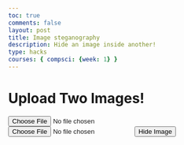 ```yaml
---
toc: true
comments: false
layout: post
title: Image steganography
description: Hide an image inside another!
type: hacks
courses: { compsci: {week: 1} }
---
```


<h1><strong>Upload Two Images!</strong></h1>
<input type="file" id="imageInput" accept="image/*">
<input type="file" id="imageInput2" accept="image/*">
<button id="andButton">Hide Image</button>
<br>
<div id='resultDiv'></div>
<script src="../../../assets/js/steganographyEncrypt.js" type="text/javascript"></script>